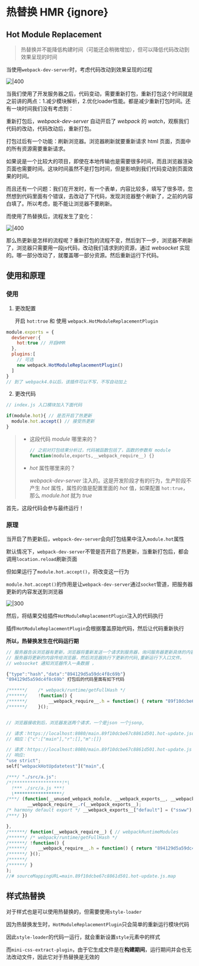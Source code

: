 # 热替换 HMR {ignore}

## Hot Module Replacement

> 热替换并不能降低构建时间（可能还会稍微增加），但可以降低代码改动到效果呈现的时间

当使用`webpack-dev-server`时，考虑代码改动到效果呈现的过程

![|400](https://qwq9527.gitee.io/resource/imgs/2020-02-21-14-20-49.png)

当我们使用了开发服务器之后，代码变动，需要重新打包，重新打包这个时间就是之前讲的两点：1.减少模块解析，2.优化loader性能。都是减少重新打包时间。还有一块时间我们没有考虑到：

重新打包后，*webpack-dev-server* 自动开启了 *webpack* 的 *watch*，观察我们代码的改动，代码改动后，重新打包。

打包过后有一个功能：刷新浏览器。浏览器刷新就要重新请求 html 页面，页面中的所有资源需要重新请求。

如果说是一个比较大的项目，即使在本地传输也是需要很多时间，而且浏览器渲染页面也需要时间。这块时间虽然不是打包时间，但是影响到我们代码变动到页面效果的时间。

而且还有一个问题：我们在开发时，有一个表单，内容比较多，填写了很多项，忽然想到代码里面有个错误，去改动了下代码，发现浏览器整个刷新了，之前的内容白填了。所以考虑，能不能让浏览器不要刷新。

而使用了热替换后，流程发生了变化：

![|400](https://qwq9527.gitee.io/resource/imgs/2020-02-21-14-22-32.png)

那么热更新是怎样的流程呢？重新打包的流程不变，然后到下一步，浏览器不刷新了，浏览器只需要用一段js代码，改动我们请求到的资源，通过 *websocket* 实现的。哪一部分改动了，就覆盖哪一部分资源。然后重新运行下代码。

## 使用和原理

### 使用

1. 更改配置

   开启 `hot:true` 和 使用 `webpack.HotModuleReplacementPlugin`

```js
module.exports = {
  devServer:{
    hot:true // 开启HMR
  },
  plugins:[ 
    // 可选
    new webpack.HotModuleReplacementPlugin()
  ]
}
// 到了 webpack4.0以后，该插件可以不写，不写自动加上
```

2. 更改代码

```js
// index.js 入口模块加入下面代码

if(module.hot){ // 是否开启了热更新
  module.hot.accept() // 接受热更新
}
```

> - 这段代码 *module* 哪里来的？
>
>   ```js
>   // 之前对打包结果分析过，代码被函数包括了，函数的参数有 module
>   function(module,exports,__webpack_require__) {}
>   ```
>
> - *hot* 属性哪里来的？
>
>   *webpack-dev-server* 注入的。这是开发阶段才有的行为，生产阶段不产生 *hot* 属性，属性的值是配置里面的 *hot* 值，如果配置 `hot:true`，那么 *module.hot* 就为 *true*

首先，这段代码会参与最终运行！

### 原理

当开启了热更新后，`webpack-dev-server`会向打包结果中注入`module.hot`属性

默认情况下，`webpack-dev-server`不管是否开启了热更新，当重新打包后，都会调用`location.reload`刷新页面

但如果运行了`module.hot.accept()`，将改变这一行为

`module.hot.accept()`的作用是让`webpack-dev-server`通过`socket`管道，把服务器更新的内容发送到浏览器

![|300](https://qwq9527.gitee.io/resource/imgs/2020-02-21-14-34-05.png)

然后，将结果交给插件`HotModuleReplacementPlugin`注入的代码执行

插件`HotModuleReplacementPlugin`会根据覆盖原始代码，然后让代码重新执行

**所以，热替换发生在代码运行期**

```js
// 服务器告诉浏览器有更新，浏览器将重新发送一个请求到服务器，询问服务器更新具体的内容，
// 服务器将更新的内容传给浏览器，然后浏览器执行下更新的代码,重新运行下入口文件。
// websocket 通知浏览器传入一条数据 ，

{"type":"hash","data":"894129d5a59dc4f8c69b"}
"894129d5a59dc4f8c69b" 打包后的代码里面有如下代码

/******/ 	/* webpack/runtime/getFullHash */
/******/ 	!function() {
/******/ 		__webpack_require__.h = function() { return "89f10dcbe67c8861d501"; }
/******/ 	}();


// 浏览器接收到后，浏览器发送两个请求，一个是json 一个jsonp,

// 请求：https://localhost:8080/main.89f10dcbe67c8861d501.hot-update.json
// 相应：{"c":["main"],"r":[],"m":[]}

// 请求：https://localhost:8080/main.89f10dcbe67c8861d501.hot-update.js
// 响应:
"use strict";
self["webpackHotUpdatetest"]("main",{

/***/ "./src/a.js":
/*!******************!*\
  !*** ./src/a.js ***!
  \******************/
/***/ (function(__unused_webpack_module, __webpack_exports__, __webpack_require__) {
		__webpack_require__.r(__webpack_exports__);
/* harmony default export */ __webpack_exports__["default"] = ("ssww");
/***/ })

},
/******/ function(__webpack_require__) { // webpackRuntimeModules
/******/ /* webpack/runtime/getFullHash */
/******/ !function() {
/******/ 	__webpack_require__.h = function() { return "894129d5a59dc4f8c69b"; }
/******/ }();
/******/ 
/******/ }
);
//# sourceMappingURL=main.89f10dcbe67c8861d501.hot-update.js.map
```

## 样式热替换

对于样式也是可以使用热替换的，但需要使用`style-loader`

因为热替换发生时，`HotModuleReplacementPlugin`只会简单的重新运行模块代码

因此`style-loader`的代码一运行，就会重新设置`style`元素中的样式

而`mini-css-extract-plugin`，由于它生成文件是在**构建期间**，运行期间并会也无法改动文件，因此它对于热替换是无效的
